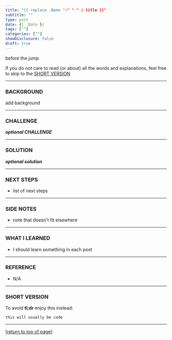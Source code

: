 ```yaml
---
title: "{{ replace .Name "-" " " | title }}"
subtitle: ""
type: post
date: {{ .Date }}
tags: [""]
categories: [""]
showDisclosure: false
draft: true
---
```


before the jump<!--more-->

If you do not care to read (or about) all the words and explanations, feel free
to skip to the [SHORT VERSION](#tldr)

---

### BACKGROUND

add background

---

### CHALLENGE

***optional CHALLENGE***

---

### SOLUTION

***optional solution***

---

### NEXT STEPS

* list of next steps

---

### SIDE NOTES

* note that doesn't fit elsewhere

---

### WHAT I LEARNED

* I should learn something in each post

---

### REFERENCE

<div id="tldr"></div>

* N/A

---

### SHORT VERSION

To avoid **tl;dr** enjoy this instead:

~~~
this will usually be code
~~~

---

[[return to top of page]](#)
